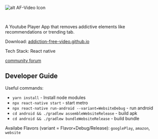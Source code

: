 ![alt AF-Video Icon](https://addiction-free-video.github.io/assets/banner.jpg)

&nbsp;
&nbsp;

A Youtube Player App that removes addictive elements like recommendations or trending tab.

Download: [addiction-free-video.github.io](https://addiction-free-video.github.io/)

Tech Stack: React native

[community forum](https://addiction-free-video.tribe.so/)

## Developer Guide

Useful commands:

- `yarn install` - Install node modules
- `npx react-native start` - start metro
- `npx react-native run-android --variant=WebsiteDebug` - run android
- `cd android && ./gradlew assembleWebsiteRelease` - build apk
- `cd android && ./gradlew bundleWebsiteRelease` - build bundle

Availabe Flavors (variant = Flavor+Debug/Release): `googlePlay`, `amazon`, `website`
